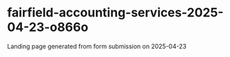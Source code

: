 # fairfield-accounting-services-2025-04-23-o866o
Landing page generated from form submission on 2025-04-23
